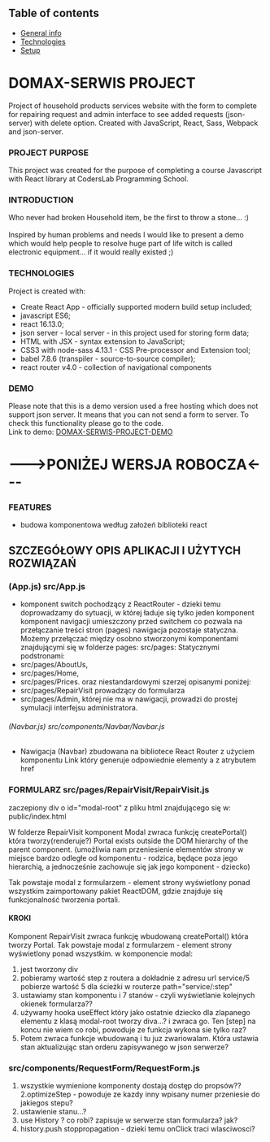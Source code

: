 ## Table of contents
* [General info](#domax-serwis-project)
* [Technologies](#technologies)
* [Setup](#setup)



# DOMAX-SERWIS PROJECT
Project of household products services website with the form to complete for repairing request 
and admin interface to see added requests (json-server) with delete option.
Created with JavaScript, React, Sass, Webpack and json-server.
### PROJECT PURPOSE
This project was created for the purpose of completing a course 
Javascript with React library at CodersLab Programming School.
### INTRODUCTION
Who never had broken Household item, be the first to throw a stone... :)<br>
<br>
Inspired by human problems and needs I would like to present a demo which would help people
to resolve huge part of life witch is called electronic equipment... if it would really existed ;)
### TECHNOLOGIES
Project is created with:
* Create React App - officially supported modern build setup included;
* javascript ES6;
* react 16.13.0;
* json server - local server - in this project used for storing form data;
* HTML with JSX - syntax extension to JavaScript;
* CSS3 with node-sass 4.13.1 - CSS Pre-processor and Extension tool;
* babel 7.8.6 (transpiler - source-to-source compiler);
* react router v4.0 - collection of navigational components
### DEMO
Please note that this is a demo version used a free hosting which does not support json server.
It means that you can not send a form to server. To check this functionality please go to the code.<BR>
Link to demo: [DOMAX-SERWIS-PROJECT-DEMO](https://sad-wing-64b6fe.netlify.com/ "DOMAX-SERWIS DEMO")



# --->PONIŻEJ WERSJA ROBOCZA<---
### FEATURES
* budowa komponentowa według założeń biblioteki react
## SZCZEGÓŁOWY OPIS APLIKACJI I UŻYTYCH ROZWIĄZAŃ
### (App.js) src/App.js
* komponent switch pochodzący z ReactRouter - dzieki temu doprowadzamy do sytuacji, w której ładuje się tylko jeden komponent
komponent navigacji umieszczony przed switchem co pozwala na przełączanie treści stron (pages)
nawigacja pozostaje statyczna. Możemy przełączać między osobno stworzonymi komponentami znajdującymi
się w folderze pages: src/pages:
Statycznymi podstronami:
* src/pages/AboutUs,
* src/pages/Home, 
* src/pages/Prices.
oraz  niestandardowymi szerzej opisanymi poniżej:
* src/pages/RepairVisit prowadzący do formularza 
* src/pages/Admin, której nie ma w nawigacji, prowadzi do prostej symulacji interfejsu administratora.

###### (Navbar.js) src/components/Navbar/Navbar.js
* Nawigacja (Navbar) zbudowana na bibliotece React Router z użyciem komponentu Link który generuje odpowiednie elementy a z atrybutem href

### FORMULARZ src/pages/RepairVisit/RepairVisit.js
zaczepiony div o id="modal-root" z pliku html znajdującego się w: public/index.html

W folderze RepairVisit komponent Modal zwraca funkcję createPortal() która tworzy(renderuje?) Portal exists outside the DOM hierarchy of the parent component. (umożliwia nam przeniesienie elementów strony w miejsce bardzo odległe od komponentu - rodzica, będące poza jego hierarchią, a jednocześnie zachowuje się jak jego komponent - dziecko)

Tak powstaje modal z formularzem - element strony wyświetlony ponad wszystkim zaimportowany pakiet ReactDOM, gdzie znajduje się funkcjonalność tworzenia portali.


#### KROKI
Komponent RepairVisit zwraca funkcję wbudowaną createPortal() która tworzy Portal.
Tak powstaje modal z formularzem - element strony wyświetlony ponad wszystkim.
w komponencie modal:
1.  jest tworzony div
2. pobieramy wartość step z routera a dokładnie z adresu url
service/5 pobierze wartość 5 dla ścieżki w routerze path="service/:step"
3.  ustawiamy stan komponentu i 7 stanów - czyli wyświetlanie kolejnych okienek formularza??
4. używamy hooka useEffect który jako ostatnie dziecko dla zlapanego elementu z klasą modal-root tworzy diva...? i zwraca go. Ten [step] na koncu nie wiem co robi, powoduje ze funkcja wykona sie tylko raz?
5. Potem zwraca funkcje wbudowaną i tu juz zwariowalam. Która ustawia stan aktualizując stan orderu zapisywanego w json serwerze?

### src/components/RequestForm/RequestForm.js
1. wszystkie wymienione komponenty dostają dostęp do propsów??
2.optimizeStep - powoduje ze kazdy inny wpisany numer przeniesie do jakiegos stepu?
3. ustawienie stanu...?
4. use History ? co robi? zapisuje w serwerze stan formularza? jak?
5. history.push 
stoppropagation - dzieki temu onClick traci wlasciwosci?





